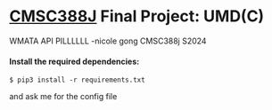 # [CMSC388J](https://aspear.cs.umd.edu/388j) Final Project: UMD(C)

WMATA API PILLLLLL -nicole gong CMSC388j S2024
#### Install the required dependencies:

```console
$ pip3 install -r requirements.txt
```
and ask me for the config file
